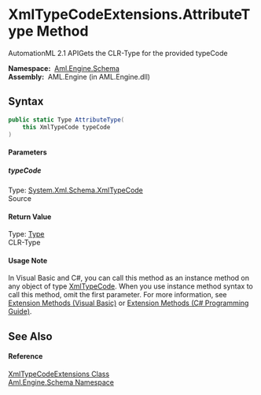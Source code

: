 XmlTypeCodeExtensions.AttributeType Method
==========================================
AutomationML 2.1 APIGets the CLR-Type for the provided typeCode

  **Namespace:**  [Aml.Engine.Schema][1]  
  **Assembly:**  AML.Engine (in AML.Engine.dll)

Syntax
------

```csharp
public static Type AttributeType(
	this XmlTypeCode typeCode
)
```

#### Parameters

##### *typeCode*
Type: [System.Xml.Schema.XmlTypeCode][2]  
Source

#### Return Value
Type: [Type][3]  
CLR-Type
#### Usage Note
In Visual Basic and C#, you can call this method as an instance method on any object of type [XmlTypeCode][2]. When you use instance method syntax to call this method, omit the first parameter. For more information, see [Extension Methods (Visual Basic)][4] or [Extension Methods (C# Programming Guide)][5].

See Also
--------

#### Reference
[XmlTypeCodeExtensions Class][6]  
[Aml.Engine.Schema Namespace][1]  

[1]: ../README.md
[2]: https://docs.microsoft.com/dotnet/api/system.xml.schema.xmltypecode
[3]: https://docs.microsoft.com/dotnet/api/system.type
[4]: https://docs.microsoft.com/dotnet/visual-basic/programming-guide/language-features/procedures/extension-methods
[5]: https://docs.microsoft.com/dotnet/csharp/programming-guide/classes-and-structs/extension-methods
[6]: README.md
[7]: https://www.automationml.org
[8]: ../../icons/logoShade.png
